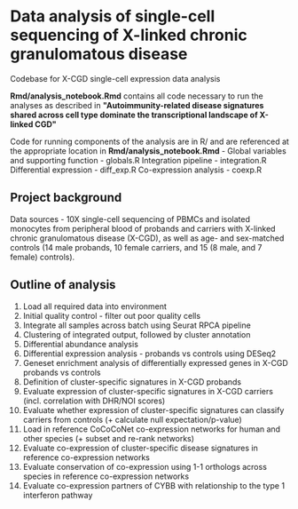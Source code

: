# Data analysis of single-cell sequencing of X-linked chronic granulomatous disease
Codebase for X-CGD single-cell expression data analysis

__Rmd/analysis_notebook.Rmd__ contains all code necessary to run the analyses as described in
__"Autoimmunity-related disease signatures shared across cell type dominate the transcriptional landscape of X-linked CGD"__

Code for running components of the analysis are in R/ and are referenced at the appropriate location in __Rmd/analysis_notebook.Rmd__ - 
Global variables and supporting function - globals.R
Integration pipeline - integration.R
Differential expression - diff_exp.R
Co-expression analysis - coexp.R


## Project background

Data sources - 10X single-cell sequencing of PBMCs and isolated monocytes from peripheral blood of probands and carriers with X-linked chronic granulomatous disease (X-CGD), as well as age- and sex-matched controls (14 male probands, 10 female carriers, and 15 (8 male, and 7 female) controls).

## Outline of analysis

1. Load all required data into environment
2. Initial quality control - filter out poor quality cells
3. Integrate all samples across batch using Seurat RPCA pipeline
4. Clustering of integrated output, followed by cluster annotation
5. Differential abundance analysis
6. Differential expression analysis - probands vs controls using DESeq2
7. Geneset enrichment analysis of differentially expressed genes in X-CGD probands vs controls
8. Definition of cluster-specific signatures in X-CGD probands
9. Evaluate expression of cluster-specific signatures in X-CGD carriers (incl. correlation with DHR/NOI scores)
10. Evaluate whether expression of cluster-specific signatures can classify carriers from controls (+ calculate null expectation/p-value)
11. Load in reference CoCoCoNet co-expression networks for human and other species (+ subset and re-rank networks)
12. Evaluate co-expression of cluster-specific disease signatures in reference co-expression networks
13. Evaluate conservation of co-expression using 1-1 orthologs across species in reference co-expression networks
14. Evaluate co-expression partners of CYBB with relationship to the type 1 interferon pathway
